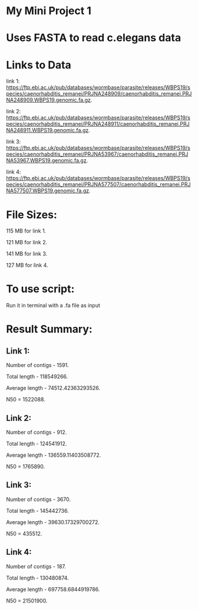 # My Mini Project 1
# Uses FASTA to read c.elegans data

# Links to Data
link 1: https://ftp.ebi.ac.uk/pub/databases/wormbase/parasite/releases/WBPS19/species/caenorhabditis_remanei/PRJNA248909/caenorhabditis_remanei.PRJNA248909.WBPS19.genomic.fa.gz. 

link 2: https://ftp.ebi.ac.uk/pub/databases/wormbase/parasite/releases/WBPS19/species/caenorhabditis_remanei/PRJNA248911/caenorhabditis_remanei.PRJNA248911.WBPS19.genomic.fa.gz. 

link 3: https://ftp.ebi.ac.uk/pub/databases/wormbase/parasite/releases/WBPS19/species/caenorhabditis_remanei/PRJNA53967/caenorhabditis_remanei.PRJNA53967.WBPS19.genomic.fa.gz. 

link 4: https://ftp.ebi.ac.uk/pub/databases/wormbase/parasite/releases/WBPS19/species/caenorhabditis_remanei/PRJNA577507/caenorhabditis_remanei.PRJNA577507.WBPS19.genomic.fa.gz. 


# File Sizes:
115 MB for link 1. 

121 MB for link 2. 

141 MB for link 3. 

127 MB for link 4. 


# To use script:
Run it in terminal with a .fa file as input


# Result Summary:

## Link 1:
Number of contigs - 1591. 

Total length - 118549266. 

Average length - 74512.42363293526. 

N50 = 1522088. 


## Link 2: 
Number of contigs - 912. 

Total length - 124541912. 

Average length - 136559.11403508772. 

N50 = 1765890. 


## Link 3:
Number of contigs - 3670. 

Total length - 145442736. 

Average length - 39630.17329700272. 

N50 = 435512. 


## Link 4:
Number of contigs - 187. 

Total length - 130480874. 

Average length - 697758.6844919786. 

N50 = 21501900. 




